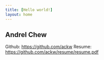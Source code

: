 ```yaml
---
title: [Hello world!]
layout: home
---
```


## Andrel Chew
Github: https://github.com/ackw
Resume: https://github.com/ackw/resume/resume.pdf